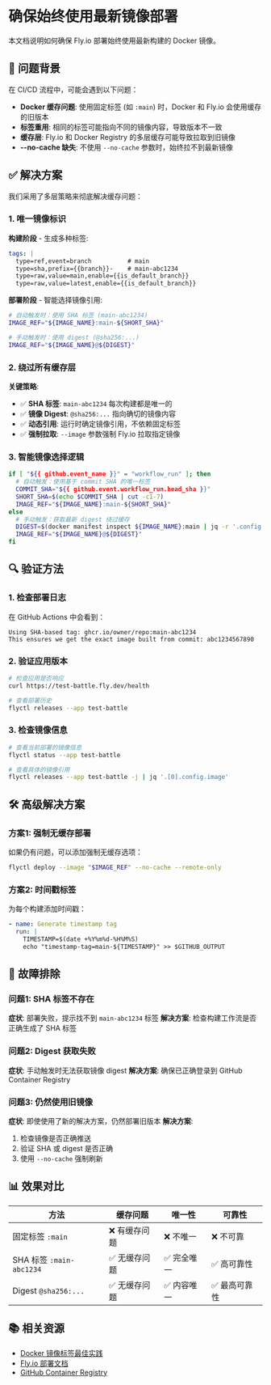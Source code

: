 # 确保始终使用最新镜像部署

本文档说明如何确保 Fly.io 部署始终使用最新构建的 Docker 镜像。

## 🎯 问题背景

在 CI/CD 流程中，可能会遇到以下问题：

- **Docker 缓存问题**: 使用固定标签 (如 `:main`) 时，Docker 和 Fly.io 会使用缓存的旧版本
- **标签重用**: 相同的标签可能指向不同的镜像内容，导致版本不一致
- **缓存层**: Fly.io 和 Docker Registry 的多层缓存可能导致拉取到旧镜像
- **--no-cache 缺失**: 不使用 `--no-cache` 参数时，始终拉不到最新镜像

## ✅ 解决方案

我们采用了多层策略来彻底解决缓存问题：

### 1. 唯一镜像标识

**构建阶段** - 生成多种标签:

```yaml
tags: |
  type=ref,event=branch          # main
  type=sha,prefix={{branch}}-    # main-abc1234
  type=raw,value=main,enable={{is_default_branch}}
  type=raw,value=latest,enable={{is_default_branch}}
```

**部署阶段** - 智能选择镜像引用:

```bash
# 自动触发时：使用 SHA 标签 (main-abc1234)
IMAGE_REF="${IMAGE_NAME}:main-${SHORT_SHA}"

# 手动触发时：使用 digest (@sha256:...)
IMAGE_REF="${IMAGE_NAME}@${DIGEST}"
```

### 2. 绕过所有缓存层

**关键策略**:

- ✅ **SHA 标签**: `main-abc1234` 每次构建都是唯一的
- ✅ **镜像 Digest**: `@sha256:...` 指向确切的镜像内容
- ✅ **动态引用**: 运行时确定镜像引用，不依赖固定标签
- ✅ **强制拉取**: `--image` 参数强制 Fly.io 拉取指定镜像

### 3. 智能镜像选择逻辑

```bash
if [ "${{ github.event_name }}" = "workflow_run" ]; then
  # 自动触发：使用基于 commit SHA 的唯一标签
  COMMIT_SHA="${{ github.event.workflow_run.head_sha }}"
  SHORT_SHA=$(echo $COMMIT_SHA | cut -c1-7)
  IMAGE_REF="${IMAGE_NAME}:main-${SHORT_SHA}"
else
  # 手动触发：获取最新 digest 绕过缓存
  DIGEST=$(docker manifest inspect ${IMAGE_NAME}:main | jq -r '.config.digest')
  IMAGE_REF="${IMAGE_NAME}@${DIGEST}"
fi
```

## 🔍 验证方法

### 1. 检查部署日志

在 GitHub Actions 中会看到：

```text
Using SHA-based tag: ghcr.io/owner/repo:main-abc1234
This ensures we get the exact image built from commit: abc1234567890
```

### 2. 验证应用版本

```bash
# 检查应用是否响应
curl https://test-battle.fly.dev/health

# 查看部署历史
flyctl releases --app test-battle
```

### 3. 检查镜像信息

```bash
# 查看当前部署的镜像信息
flyctl status --app test-battle

# 查看具体的镜像引用
flyctl releases --app test-battle -j | jq '.[0].config.image'
```

## 🛠️ 高级解决方案

### 方案1: 强制无缓存部署

如果仍有问题，可以添加强制无缓存选项：

```bash
flyctl deploy --image "$IMAGE_REF" --no-cache --remote-only
```

### 方案2: 时间戳标签

为每个构建添加时间戳：

```yaml
- name: Generate timestamp tag
  run: |
    TIMESTAMP=$(date +%Y%m%d-%H%M%S)
    echo "timestamp-tag=main-${TIMESTAMP}" >> $GITHUB_OUTPUT
```

## 🔧 故障排除

### 问题1: SHA 标签不存在

**症状**: 部署失败，提示找不到 `main-abc1234` 标签
**解决方案**: 检查构建工作流是否正确生成了 SHA 标签

### 问题2: Digest 获取失败

**症状**: 手动触发时无法获取镜像 digest
**解决方案**: 确保已正确登录到 GitHub Container Registry

### 问题3: 仍然使用旧镜像

**症状**: 即使使用了新的解决方案，仍然部署旧版本
**解决方案**:

1. 检查镜像是否正确推送
2. 验证 SHA 或 digest 是否正确
3. 使用 `--no-cache` 强制刷新

## 📊 效果对比

| 方法 | 缓存问题 | 唯一性 | 可靠性 |
|------|----------|--------|--------|
| 固定标签 `:main` | ❌ 有缓存问题 | ❌ 不唯一 | ❌ 不可靠 |
| SHA 标签 `:main-abc1234` | ✅ 无缓存问题 | ✅ 完全唯一 | ✅ 高可靠性 |
| Digest `@sha256:...` | ✅ 无缓存问题 | ✅ 内容唯一 | ✅ 最高可靠性 |

## 📚 相关资源

- [Docker 镜像标签最佳实践](https://docs.docker.com/develop/dev-best-practices/)
- [Fly.io 部署文档](https://fly.io/docs/apps/deploy/)
- [GitHub Container Registry](https://docs.github.com/en/packages/working-with-a-github-packages-registry/working-with-the-container-registry)
